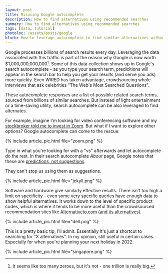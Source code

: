 ```yaml
---
layout: post
title: Misusing Google autocomplete
description: How to find alternatives using recommended searches
summary: How to find alternatives using recommended searches
tags: [data, tutorial]
photoloc: /assets/posts/google
blurb: How to leverage autocomplete to find similar alternatives without leaving the search bar.
---
```


Google processes billions of search results every day. Leveraging the data associated with this traffic is part of the reason why Google is now worth $1,000,000,000,000[^1]. Some of this data collection shows up in Google's search autocomplete - as you type your search term, predicitions will appear in the search bar to help you get your results (and serve you ads) more quickly. Even WIRED has taken advantage, crowdsourcing whole interviews that ask celebrities "The Web's Most Searched Questions".

These autocomplete responses are a list of possible related search terms, sourced from billions of similar searches. But instead of light entertainment or a time-saving utility, search autocomplete can be also leveraged to find alternates.

For example, imagine I'm looking for video conferencing software and my [stockbroker told me to invest in Zoom](https://www.cnbc.com/2020/03/26/sec-pauses-zoom-technologies-as-traders-confuse-it-with-zoom-video.html). But what if I want to explore other options? Google autocomplete can come to the rescue: 

{% include article_pic.html
   file="zoom.png"
%}

Type in what you're looking for with a "vs" afterwards and let autocomplete do the rest.  In their search autocomplete *About* page, Google notes that these are [predictions, not suggestions](https://blog.google/products/search/how-google-autocomplete-works-search/). 

They can't stop us using them as suggestions.

{% include article_pic.html
   file="jekyll.png"
%}

Software and hardware give similarly effective results. There isn't too high a limit on specificity - even some very specific queries have enough data to show helpful alternatives. It works down to the level of specific product codes, which is where it tends to be more useful than the crowdsourced recommendation sites like [Alternativeto.com](https://alternativeto.net/) ([and its alternatives](https://www.producthunt.com/alternatives/alternativeto)).

{% include article_pic.html
   file="dell.png"
%}

This is a pretty basic tip, I'll admit. Essentially it's just a shortcut to searching for "X alternatives". In my opinion, still useful in certain cases. Especially for when you're planning your next holiday in 2022.

{% include article_pic.html
   file="singapore.png"
%}

[^1]: It seems like too many zeroes, but it's not - one trillion is really big. 

